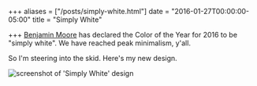 +++
aliases = ["/posts/simply-white.html"]
date = "2016-01-27T00:00:00-05:00"
title = "Simply White"

+++
<a href="http://www.benjaminmoore.com/en-us/for-your-home/benjamin-moore-color-trends-2016">Benjamin
Moore</a> has declared the Color of the Year for 2016 to be "simply white". We have reached peak
minimalism, y'all.

So I'm steering into the skid. Here's my new design.

<img src="/images/2016/simply-white.png" alt="screenshot of 'Simply White' design" />
